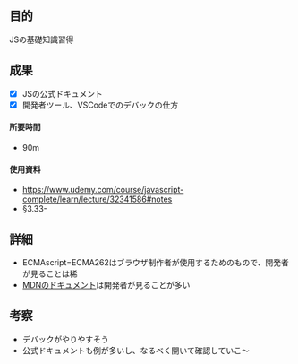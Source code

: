 ## 目的
<!-- 目的(〜を知りたい/〜を実装したい) -->
JSの基礎知識習得
## 成果
<!-- 成果(できたこと/できなかったこと) -->
- [x] JSの公式ドキュメント
- [x] 開発者ツール、VSCodeでのデバックの仕方

#### 所要時間
- 90m
#### 使用資料
<!-- 使用資料(教材/書籍/ワークシート/Youtube) -->
- https://www.udemy.com/course/javascript-complete/learn/lecture/32341586#notes
- §3.33-

## 詳細
<!-- 詳細(キーワード/プロセス//具体例を挙げる/今回の課題解決を今後に繋げられる形で記録) -->
- ECMAscript=ECMA262はブラウザ制作者が使用するためのもので、開発者が見ることは稀
- [MDNのドキュメント](https://developer.mozilla.org/ja/docs/Web/JavaScript)は開発者が見ることが多い
## 考察
<!-- 考察(今後の展望/) -->
- デバックがやりやすそう
- 公式ドキュメントも例が多いし、なるべく開いて確認していこ〜
